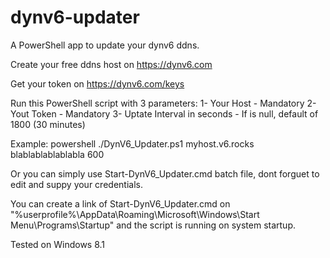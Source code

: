 # dynv6-updater
A PowerShell app to update your dynv6 ddns.

Create your free ddns host on https://dynv6.com

Get your token on https://dynv6.com/keys

Run this PowerShell script with 3 parameters:
1- Your Host - Mandatory
2- Yout Token - Mandatory
3- Uptate Interval in seconds - If is null, default of 1800 (30 minutes) 

Example: powershell ./DynV6_Updater.ps1 myhost.v6.rocks blablablablablabla 600

Or you can simply use Start-DynV6_Updater.cmd batch file, dont forguet to edit and suppy your credentials.

You can create a link of Start-DynV6_Updater.cmd on "%userprofile%\AppData\Roaming\Microsoft\Windows\Start Menu\Programs\Startup" and the script is running on system startup.

Tested on Windows 8.1
